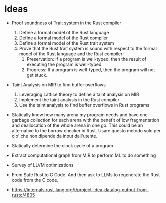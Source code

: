 # Ideas

- Proof soundness of Trait system in the Rust compiler
    1. Define a formal model of the Rust language
    2. Define a formal model of the Rust compiler
    3. Define a formal model of the Rust trait system
    4. Prove that the Rust trait system is sound with respect to the formal model of the Rust language and the Rust compiler:
       1. Preservation: If a program is well-typed, then the result of executing the program is well-typed.
       2. Progress: If a program is well-typed, then the program will not get stuck.

- Taint Analysis on MIR to find buffer overflows
    1. Leveraging Lattice theory to define a taint analysis on MIR
    2. Implement the taint analysis in the Rust compiler
    3. Use the taint analysis to find buffer overflows in Rust programs

- Statically know how many arena my program needs and have one garbage collection for each arena with the benefit of low fragmentation and deallocation of the whole arena in one go. This could be an alternative to the borrow checker in Rust. Usare questo metodo solo per cio' che non dipende da input dall'utente.

- Statically determine the clock cycle of a program

- Extract computational graph from MIR to perform ML to do something

- Survey of LLVM optimizations

- From Safe Rust to C Code. And then ask to LLMs to regenerate the Rust code from the C code.

- https://internals.rust-lang.org/t/project-idea-datalog-output-from-rustc/4805
